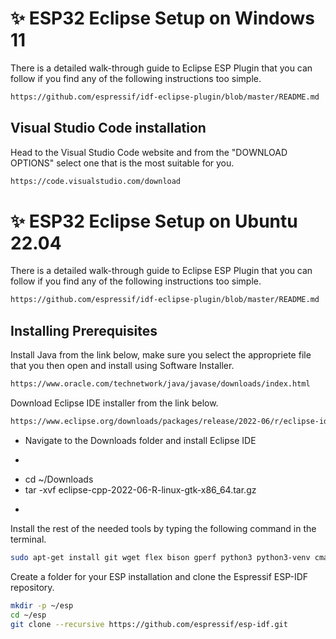 # ✨ ESP32 Eclipse Setup on Windows 11
There is a detailed walk-through guide to Eclipse ESP Plugin that you can follow if you find any of the following instructions too simple.
```sh
https://github.com/espressif/idf-eclipse-plugin/blob/master/README.md
```


## Visual Studio Code installation
Head to the Visual Studio Code website and from the "DOWNLOAD OPTIONS" select one that is the most suitable for you.

```sh
https://code.visualstudio.com/download
```


# ✨ ESP32 Eclipse Setup on Ubuntu 22.04
There is a detailed walk-through guide to Eclipse ESP Plugin that you can follow if you find any of the following instructions too simple.
```sh
https://github.com/espressif/idf-eclipse-plugin/blob/master/README.md
```
## Installing Prerequisites
Install Java from the link below, make sure you select the appropriete file that you then open and install using Software Installer.
```sh
https://www.oracle.com/technetwork/java/javase/downloads/index.html
```
Download Eclipse IDE installer from the link below.
```sh
https://www.eclipse.org/downloads/packages/release/2022-06/r/eclipse-ide-cc-developers
```
* Navigate to the Downloads folder and install Eclipse IDE
* ```sh
* cd ~/Downloads
* tar -xvf eclipse-cpp-2022-06-R-linux-gtk-x86_64.tar.gz
* ```

Install the rest of the needed tools by typing the following command in the terminal.
```sh
sudo apt-get install git wget flex bison gperf python3 python3-venv cmake ninja-build ccache libffi-dev libssl-dev dfu-util libusb-1.0-0
```

Create a folder for your ESP installation and clone the Espressif ESP-IDF repository.
```sh
mkdir -p ~/esp
cd ~/esp
git clone --recursive https://github.com/espressif/esp-idf.git
```





